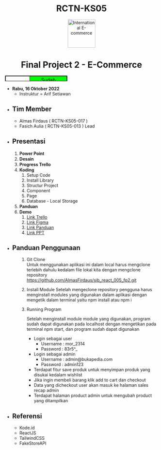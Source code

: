 <h1 align="center">RCTN-KS05</h1>
<p align="center"><img src="https://pic.onlinewebfonts.com/svg/img_62254.png" alt="International E-commerce" width="91" height="93" /></p>
<h1 align="center">Final Project 2 - E-Commerce</h1>
<table style="height: 18px; width: 40.6406%; border-collapse: collapse; border-style: solid; border-color: #000000;" border="1">
<tbody>
<tr style="height: 18px;">
<td style="width: 10.2409%; height: 18px; text-align: center;">Status</td>
<td style="width: 17.6138%; height: 18px; text-align: center; background-color: #00ff00;">Sudah Mentoring</td>
</tr>
</tbody>
</table>
<ul>
<li><strong>Rabu, 16 Oktober 2022</strong>
<ul>
<li>Instruktur = Arif Setiawan</li>
</ul>
</li>
</ul>
<ul>
<li>
<h2><strong>Tim Member</strong></h2>
<ul>
<li>Almas Firdaus ( RCTN-KS05-017 )</li>
<li>Fasich Aulia ( RCTN-KS05-013 ) Lead</li>
</ul>
</li>
<li>
<h2><strong>Presentasi</strong></h2>
<ol>
<li><strong>Power Point&nbsp;<img src="https://cdn.pixabay.com/photo/2017/03/28/01/46/check-mark-2180770_1280.png" alt="" width="15" height="15" /></strong></li>
<li><strong>Desain <img src="https://cdn.pixabay.com/photo/2017/03/28/01/46/check-mark-2180770_1280.png" alt="" width="15" height="15" /></strong></li>
<li><strong>Progress Trello <img src="https://cdn.pixabay.com/photo/2017/03/28/01/46/check-mark-2180770_1280.png" alt="" width="15" height="15" /></strong></li>
<li><strong>Koding <img src="https://cdn.pixabay.com/photo/2017/03/28/01/46/check-mark-2180770_1280.png" alt="" width="15" height="15" /></strong>
<ol>
<li>Setup Code</li>
<li>Install Library</li>
<li>Structur Project</li>
<li>Component</li>
<li>Page</li>
<li>Database - Local Storage</li>
</ol>
</li>
<li><strong>Panduan <img src="https://cdn.pixabay.com/photo/2017/03/28/01/46/check-mark-2180770_1280.png" alt="" width="15" height="15" /></strong></li>
<li><strong>Demo <img src="https://cdn.pixabay.com/photo/2017/03/28/01/46/check-mark-2180770_1280.png" alt="" width="15" height="15" /></strong>
<ol>
<li><a href="https://trello.com/invite/b/GbptzXdd/ATTI59df1a1b0aa31d03dd24ba549bbefdacCEDB4566/project-kelompok-7-rctn-ks05">Link Trello</a></li>
<li><a href="https://www.figma.com/file/iYlxIvECWSjIwSwVdEJcsw/Final-Project-2-Hactiv?node-id=0%3A1&amp;t=vXHorqZ0LuSvZ5OO-1
">Link Figma</a></li>
<li><a href="https://drive.google.com/file/d/1u0veY6ZGYhc_kF3uANJxjXR9jhHjwlVc/view?usp=share_link">Link Panduan</a></li>
<li><a href="https://docs.google.com/presentation/d/1ohzlqDA50jAvS7lT3u-4QYQcIUCAroYw/edit?usp=share_link&amp;ouid=101891266544378704929&amp;rtpof=true&amp;sd=true">Link PPT</a></li>
</ol>
</li>
</ol>
</li>
<li>
<h2><strong>Panduan Penggunaan</strong></h2>
<ol>
<li style="list-style-type: none;">
<ol>
<li>
<p>Git Clone<br />Untuk menggunakan aplikasi ini dalam local harus mengclone terlebih dahulu kedalam file lokal kita dengan mengclone repository <a href="https://github.com/AlmasFirdaus/sib_react_005_fp2.git">https://github.com/AlmasFirdaus/sib_react_005_fp2.git</a></p>
</li>
<li>
<p>Install Module Setelah mengeclone repository pengguna harus menginstall modules yang digunakan dalam aplikasi dengan mengetik dalam terminal yaitu npm install atau npm i&nbsp;</p>
</li>
<li>Running Program<br />
<p>Setelah menginstall module module yang digunakan, program sudah dapat digunakan pada localhost dengan mengetikan pada terminal npm start, dan program sudah dapat digunakan</p>
<ul>
<li>Login sebagai user&nbsp;
<ul>
<li>Username : mor_2314</li>
<li>Password : 83r5^_</li>
</ul>
</li>
<li>Login sebagai admin&nbsp;
<ul>
<li>Username : admin@bukapedia.com</li>
<li>Password : admin123</li>
</ul>
</li>
<li>Terdapat fitur save produk untuk menyimpan produk yang disukai kedalam wishlist</li>
<li>Jika ingin membeli barang klik add to cart dan checkout</li>
<li>Data yang dicheckout user akan masuk ke halaman sales recap admin</li>
<li>Terdapat halaman product admin untuk mengubah product yang ditampilkan</li>
</ul>
</li>
</ol>
</li>
</ol>
</li>
<li>
<h2><strong>Referensi</strong></h2>
<ul>
<li>Kode.id</li>
<li>ReactJS</li>
<li>TailwindCSS</li>
<li>FakeStoreAPI</li>
</ul>
</li>
</ul>
